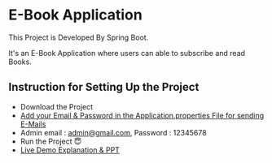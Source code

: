 # E-Book Application

This Project is Developed By Spring Boot.

It's an E-Book Application where users can able to subscribe and read Books.

## Instruction for Setting Up the Project
* Download the Project
* [Add your Email & Password in the Application.properties File for sending E-Mails](https://github.com/PREMSR0202/E-Book/blob/main/src/main/resources/application.properties)
* Admin email : admin@gmail.com, Password : 12345678
* Run the Project :innocent:
* [Live Demo Explanation & PPT](https://drive.google.com/drive/folders/1rtpbGpXaczfzdvKQoG_6JFNRzQuBEady?usp=sharing)
